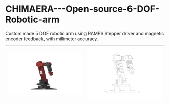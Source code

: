 # CHIMAERA---Open-source-6-DOF-Robotic-arm

Custom made 5 DOF robotic arm using RAMPS Stepper driver and magnetic encoder feedback, with millimeter accuracy.




| <img src= "CAD/ARM.png" >| <img src= "CAD/home_page-0001.jpg">|
| --------------------------- | --------------------------- |
